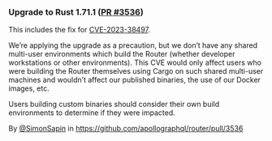 ### Upgrade to Rust 1.71.1 ([PR #3536](https://github.com/apollographql/router/pull/3536))

This includes the fix for [CVE-2023-38497](https://blog.rust-lang.org/2023/08/03/cve-2023-38497.html).

We’re applying the upgrade as a precaution, but we don’t have any shared multi-user environments which  build the Router (whether developer workstations or other environments). This CVE would only affect users who were building the Router themselves using Cargo on such shared multi-user machines and wouldn’t affect our published binaries, the use of our Docker images, etc.

Users building custom binaries should consider their own build environments to determine if they were impacted.

By [@SimonSapin](https://github.com/SimonSapin) in https://github.com/apollographql/router/pull/3536
